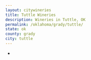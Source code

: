 ```yaml
---
layout: citywineries
title: Tuttle Wineries
description: Wineries in Tuttle, OK
permalink: /oklahoma/grady/tuttle/
state: ok
county: grady
city: tuttle
---
```

-

